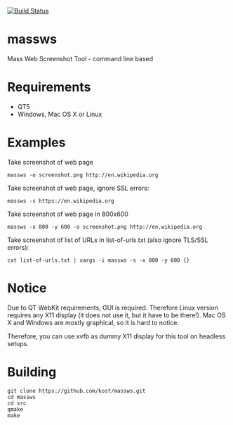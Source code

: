 [![Build Status](https://travis-ci.org/kost/massws.png)](https://travis-ci.org/kost/massws)

# massws
Mass Web Screenshot Tool - command line based

# Requirements

- QT5
- Windows, Mac OS X or Linux

# Examples 

Take screenshot of web page

```
massws -o screenshot.png http://en.wikipedia.org
```

Take screenshot of web page, ignore SSL errors:

```
massws -s https://en.wikipedia.org 
```

Take screenshot of web page in 800x600

```
massws -x 800 -y 600 -o screenshot.png http://en.wikipedia.org
```

Take screenshot of list of URLs in list-of-urls.txt (also ignore TLS/SSL errors):

```
cat list-of-urls.txt | xargs -i massws -s -x 800 -y 600 {}
```

# Notice 

Due to QT WebKit requirements, GUI is required. Therefore Linux version requires any X11 display 
(it does not use it, but it have to be there!). Mac OS X and Windows are mostly graphical, so 
it is hard to notice.

Therefore, you can use xvfb as dummy X11 display for this tool on headless setups.

# Building 

```
git clone https://github.com/kost/massws.git
cd massws
cd src
qmake
make 
```





